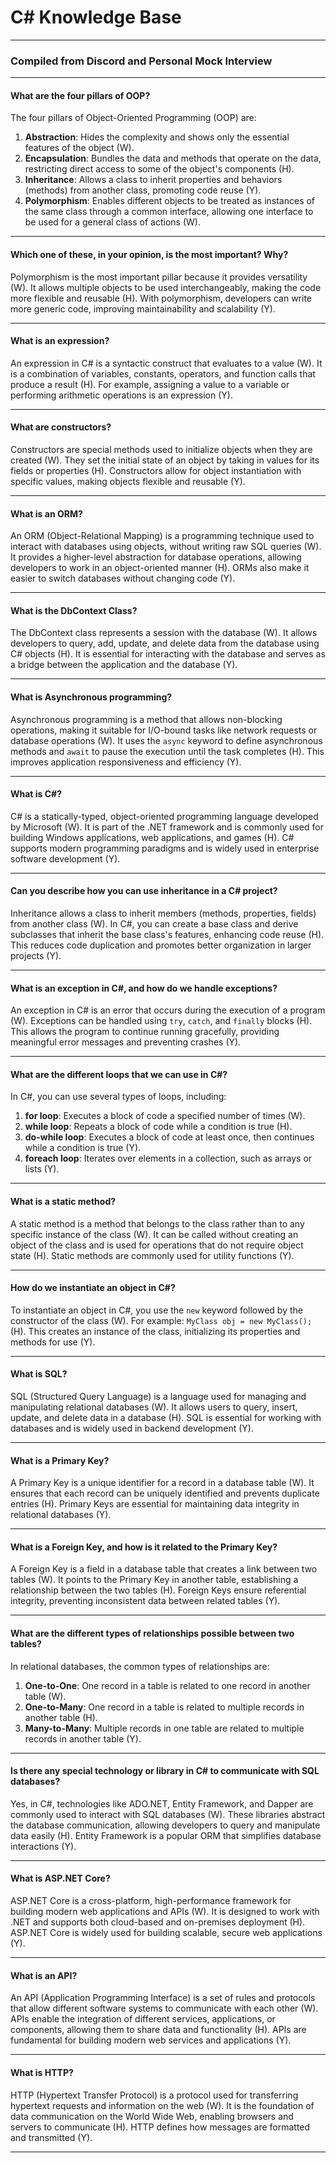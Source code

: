 # C# Knowledge Base

---

### Compiled from Discord and Personal Mock Interview

---

#### What are the four pillars of OOP?

The four pillars of Object-Oriented Programming (OOP) are:

1. **Abstraction**: Hides the complexity and shows only the essential features of the object (W).
2. **Encapsulation**: Bundles the data and methods that operate on the data, restricting direct access to some of the object's components (H).
3. **Inheritance**: Allows a class to inherit properties and behaviors (methods) from another class, promoting code reuse (Y).
4. **Polymorphism**: Enables different objects to be treated as instances of the same class through a common interface, allowing one interface to be used for a general class of actions (W).

---

#### Which one of these, in your opinion, is the most important? Why?

Polymorphism is the most important pillar because it provides versatility (W). It allows multiple objects to be used interchangeably, making the code more flexible and reusable (H). With polymorphism, developers can write more generic code, improving maintainability and scalability (Y).

---

#### What is an expression?

An expression in C# is a syntactic construct that evaluates to a value (W). It is a combination of variables, constants, operators, and function calls that produce a result (H). For example, assigning a value to a variable or performing arithmetic operations is an expression (Y).

---

#### What are constructors?

Constructors are special methods used to initialize objects when they are created (W). They set the initial state of an object by taking in values for its fields or properties (H). Constructors allow for object instantiation with specific values, making objects flexible and reusable (Y).

---

#### What is an ORM?

An ORM (Object-Relational Mapping) is a programming technique used to interact with databases using objects, without writing raw SQL queries (W). It provides a higher-level abstraction for database operations, allowing developers to work in an object-oriented manner (H). ORMs also make it easier to switch databases without changing code (Y).

---

#### What is the DbContext Class?

The DbContext class represents a session with the database (W). It allows developers to query, add, update, and delete data from the database using C# objects (H). It is essential for interacting with the database and serves as a bridge between the application and the database (Y).

---

#### What is Asynchronous programming?

Asynchronous programming is a method that allows non-blocking operations, making it suitable for I/O-bound tasks like network requests or database operations (W). It uses the `async` keyword to define asynchronous methods and `await` to pause the execution until the task completes (H). This improves application responsiveness and efficiency (Y).

---

#### What is C#?

C# is a statically-typed, object-oriented programming language developed by Microsoft (W). It is part of the .NET framework and is commonly used for building Windows applications, web applications, and games (H). C# supports modern programming paradigms and is widely used in enterprise software development (Y).

---

#### Can you describe how you can use inheritance in a C# project?

Inheritance allows a class to inherit members (methods, properties, fields) from another class (W). In C#, you can create a base class and derive subclasses that inherit the base class's features, enhancing code reuse (H). This reduces code duplication and promotes better organization in larger projects (Y).

---

#### What is an exception in C#, and how do we handle exceptions?

An exception in C# is an error that occurs during the execution of a program (W). Exceptions can be handled using `try`, `catch`, and `finally` blocks (H). This allows the program to continue running gracefully, providing meaningful error messages and preventing crashes (Y).

---

#### What are the different loops that we can use in C#?

In C#, you can use several types of loops, including:

1. **for loop**: Executes a block of code a specified number of times (W).
2. **while loop**: Repeats a block of code while a condition is true (H).
3. **do-while loop**: Executes a block of code at least once, then continues while a condition is true (Y).
4. **foreach loop**: Iterates over elements in a collection, such as arrays or lists (Y).

---

#### What is a static method?

A static method is a method that belongs to the class rather than to any specific instance of the class (W). It can be called without creating an object of the class and is used for operations that do not require object state (H). Static methods are commonly used for utility functions (Y).

---

#### How do we instantiate an object in C#?

To instantiate an object in C#, you use the `new` keyword followed by the constructor of the class (W). For example: `MyClass obj = new MyClass();` (H). This creates an instance of the class, initializing its properties and methods for use (Y).

---

#### What is SQL?

SQL (Structured Query Language) is a language used for managing and manipulating relational databases (W). It allows users to query, insert, update, and delete data in a database (H). SQL is essential for working with databases and is widely used in backend development (Y).

---

#### What is a Primary Key?

A Primary Key is a unique identifier for a record in a database table (W). It ensures that each record can be uniquely identified and prevents duplicate entries (H). Primary Keys are essential for maintaining data integrity in relational databases (Y).

---

#### What is a Foreign Key, and how is it related to the Primary Key?

A Foreign Key is a field in a database table that creates a link between two tables (W). It points to the Primary Key in another table, establishing a relationship between the two tables (H). Foreign Keys ensure referential integrity, preventing inconsistent data between related tables (Y).

---

#### What are the different types of relationships possible between two tables?

In relational databases, the common types of relationships are:

1. **One-to-One**: One record in a table is related to one record in another table (W).
2. **One-to-Many**: One record in a table is related to multiple records in another table (H).
3. **Many-to-Many**: Multiple records in one table are related to multiple records in another table (Y).

---

#### Is there any special technology or library in C# to communicate with SQL databases?

Yes, in C#, technologies like ADO.NET, Entity Framework, and Dapper are commonly used to interact with SQL databases (W). These libraries abstract the database communication, allowing developers to query and manipulate data easily (H). Entity Framework is a popular ORM that simplifies database interactions (Y).

---

#### What is ASP.NET Core?

ASP.NET Core is a cross-platform, high-performance framework for building modern web applications and APIs (W). It is designed to work with .NET and supports both cloud-based and on-premises deployment (H). ASP.NET Core is widely used for building scalable, secure web applications (Y).

---

#### What is an API?

An API (Application Programming Interface) is a set of rules and protocols that allow different software systems to communicate with each other (W). APIs enable the integration of different services, applications, or components, allowing them to share data and functionality (H). APIs are fundamental for building modern web services and applications (Y).

---

#### What is HTTP?

HTTP (Hypertext Transfer Protocol) is a protocol used for transferring hypertext requests and information on the web (W). It is the foundation of data communication on the World Wide Web, enabling browsers and servers to communicate (H). HTTP defines how messages are formatted and transmitted (Y).

---
